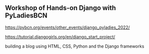 ## Workshop of Hands-on Django with PyLadiesBCN 

https://pybcn.org/events/other_events/django_pyladies_2022/

https://tutorial.djangogirls.org/en/django_start_project/

building a blog using HTML, CSS, Python and the Django frameworks
